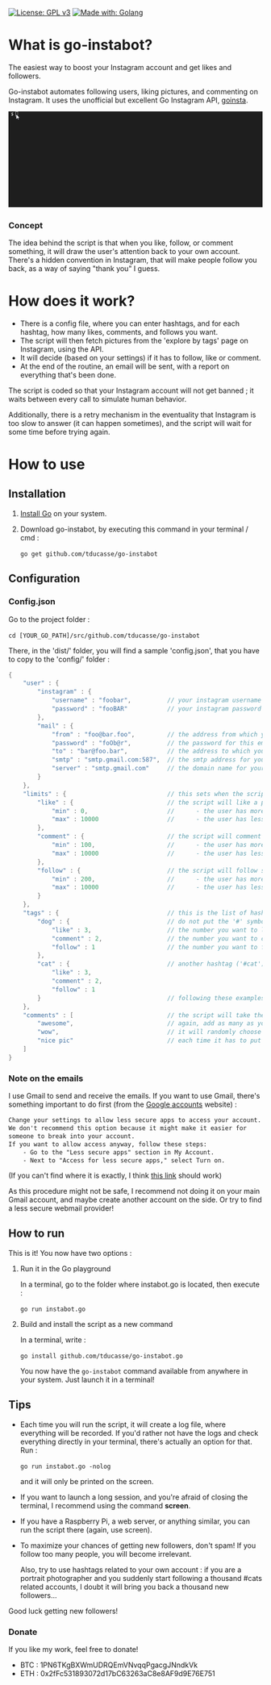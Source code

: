 [![License: GPL v3](https://img.shields.io/badge/License-GPL%20v3-blue.svg)](https://www.gnu.org/licenses/gpl-3.0) [![Made with: Golang](https://img.shields.io/badge/Made%20with-Golang-brightgreen.svg)](https://golang.org/)
# What is go-instabot?

The easiest way to boost your Instagram account and get likes and followers.

Go-instabot automates following users, liking pictures, and commenting on Instagram. It uses the unofficial but excellent Go Instagram API, [goinsta](https://github.com/ahmdrz/goinsta).

![Instabot demo gif](/docs/instabot.gif)

### Concept
The idea behind the script is that when you like, follow, or comment something, it will draw the user's attention back to your own account. There's a hidden convention in Instagram, that will make people follow you back, as a way of saying "thank you" I guess.


# How does it work?

- There is a config file, where you can enter hashtags, and for each hashtag, how many likes, comments, and follows you want.
- The script will then fetch pictures from the 'explore by tags' page on Instagram, using the API.
- It will decide (based on your settings) if it has to follow, like or comment.
- At the end of the routine, an email will be sent, with a report on everything that's been done.

The script is coded so that your Instagram account will not get banned ; it waits between every call to simulate human behavior.

Additionally, there is a retry mechanism in the eventuality that Instagram is too slow to answer (it can happen sometimes), and the script will wait for some time before trying again.

# How to use
## Installation

1. [Install Go](https://golang.org/doc/install) on your system.

2. Download go-instabot, by executing this command in your terminal / cmd :

   `go get github.com/tducasse/go-instabot`

## Configuration
### Config.json
Go to the project folder :

`cd [YOUR_GO_PATH]/src/github.com/tducasse/go-instabot`

There, in the 'dist/' folder, you will find a sample 'config.json', that you have to copy to the 'config/' folder :

```go
{
    "user" : {
        "instagram" : {
            "username" : "foobar",          // your instagram username
            "password" : "fooBAR"           // your instagram password
        },
        "mail" : {
            "from" : "foo@bar.foo",         // the address from which you want to send the emails
            "password" : "foOb@r",          // the password for this email address
            "to" : "bar@foo.bar",           // the address to which you want to send the emails
            "smtp" : "smtp.gmail.com:587",  // the smtp address for your mail server
            "server" : "smtp.gmail.com"     // the domain name for your server
        }
    },
    "limits" : {                            // this sets when the script will choose to do something
        "like" : {                          // the script will like a picture only if :
            "min" : 0,                      //      - the user has more than 0 followers
            "max" : 10000                   //      - the user has less than 10000 followers  
        },
        "comment" : {                       // the script will comment only if :
            "min" : 100,                    //      - the user has more than 100 followers
            "max" : 10000                   //      - the user has less than 10000 followers  
        },
        "follow" : {                        // the script will follow someone only if :
            "min" : 200,                    //      - the user has more than 200 followers
            "max" : 10000                   //      - the user has less than 10000 followers  
        }
    },
    "tags" : {                              // this is the list of hashtags you want to explore
        "dog" : {                           // do not put the '#' symbol
            "like" : 3,                     // the number you want to like
            "comment" : 2,                  // the number you want to comment
            "follow" : 1                    // the number you want to follow
        },
        "cat" : {                           // another hashtag ('#cat')
            "like" : 3,
            "comment" : 2,
            "follow" : 1
        }                                   // following these examples, add as many as you want
    },
    "comments" : [                          // the script will take the comments from the following list
        "awesome",                          // again, add as many as you want
        "wow",                              // it will randomly choose one 
        "nice pic"                          // each time it has to put a comment
    ]
}
```

### Note on the emails

I use Gmail to send and receive the emails. If you want to use Gmail, there's something important to do first (from the [Google accounts](https://support.google.com/accounts/answer/6010255) website) :
```
Change your settings to allow less secure apps to access your account.
We don't recommend this option because it might make it easier for someone to break into your account.
If you want to allow access anyway, follow these steps:
    - Go to the "Less secure apps" section in My Account.
    - Next to "Access for less secure apps," select Turn on.
```
(If you can't find where it is exactly, I think [this link](https://myaccount.google.com/security) should work)

As this procedure might not be safe, I recommend not doing it on your main Gmail account, and maybe create another account on the side. Or try to find a less secure webmail provider!

## How to run
This is it! You now have two options : 
1. Run it in the Go playground

   In a terminal, go to the folder where instabot.go is located, then execute :

   `go run instabot.go`

2. Build and install the script as a new command

   In a terminal, write :

   `go install github.com/tducasse/go-instabot.go`

   You now have the `go-instabot` command available from anywhere in your system. Just launch it in a terminal!

## Tips
- Each time you will run the script, it will create a log file, where everything will be recorded.
  If you'd rather not have the logs and check everything directly in your terminal, there's actually an option for that. Run :
  
  `go run instabot.go -nolog`
  
  and it will only be printed on the screen.
- If you want to launch a long session, and you're afraid of closing the terminal, I recommend using the command __screen__.
- If you have a Raspberry Pi, a web server, or anything similar, you can run the script there (again, use screen).
- To maximize your chances of getting new followers, don't spam! If you follow too many people, you will become irrelevant.

  Also, try to use hashtags related to your own account : if you are a portrait photographer and you suddenly start following a thousand #cats related accounts, I doubt it will bring you back a thousand new followers...
  
Good luck getting new followers!

### Donate
If you like my work, feel free to donate!

- BTC : 1PN6TKgBXWmUDRQEmVNvqqPgacgJNndkVk
- ETH : 0x2fFc531893072d17bC63263aC8e8AF9d9E76E751
